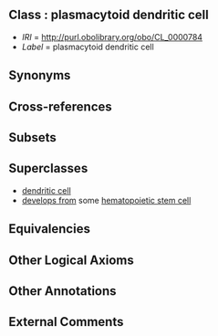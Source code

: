 
## Class : plasmacytoid dendritic cell

 * *IRI* = http://purl.obolibrary.org/obo/CL_0000784
 * *Label* = plasmacytoid dendritic cell

## Synonyms


## Cross-references


## Subsets


## Superclasses

 * [dendritic cell](../../CL/51/CL_0000451.md)
 * [develops from](../../RO/02/RO_0002202.md) some [hematopoietic stem cell](../../CL/37/CL_0000037.md)

## Equivalencies


## Other Logical Axioms


## Other Annotations


## External Comments

